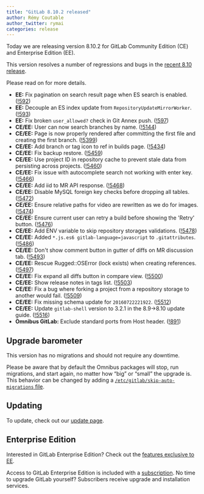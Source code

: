 ```yaml
---
title: "GitLab 8.10.2 released"
author: Rémy Coutable
author_twitter: rymai
categories: release
---
```


Today we are releasing version 8.10.2 for GitLab Community Edition (CE) and
Enterprise Edition (EE).

This version resolves a number of regressions and bugs in the [recent 8.10
release](/2016/07/22/gitlab-8-10-released/).

Please read on for more details.

<!-- more -->

- **EE:** Fix pagination on search result page when ES search is enabled. ([!592])
- **EE:** Decouple an ES index update from `RepositoryUpdateMirrorWorker`. ([!593])
- **EE:** Fix broken `user_allowed?` check in Git Annex push. ([!597])
- **CE/EE:** User can now search branches by name. ([!5144])
- **CE/EE:** Page is now properly rendered after committing the first file and creating the first branch. ([!5399])
- **CE/EE:** Add branch or tag icon to ref in builds page. ([!5434])
- **CE/EE:** Fix backup restore. ([!5459])
- **CE/EE:** Use project ID in repository cache to prevent stale data from persisting across projects. ([!5460])
- **CE/EE:** Fix issue with autocomplete search not working with enter key. ([!5466])
- **CE/EE:** Add iid to MR API response. ([!5468])
- **CE/EE:** Disable MySQL foreign key checks before dropping all tables. ([!5472])
- **CE/EE:** Ensure relative paths for video are rewritten as we do for images. ([!5474])
- **CE/EE:** Ensure current user can retry a build before showing the 'Retry' button. ([!5476])
- **CE/EE:** Add ENV variable to skip repository storages validations. ([!5478])
- **CE/EE:** Added `*.js.es6 gitlab-language=javascript` to `.gitattributes`. ([!5486])
- **CE/EE:** Don't show comment button in gutter of diffs on MR discussion tab. ([!5493])
- **CE/EE:** Rescue Rugged::OSError (lock exists) when creating references. ([!5497])
- **CE/EE:** Fix expand all diffs button in compare view. ([!5500])
- **CE/EE:** Show release notes in tags list. ([!5503])
- **CE/EE:** Fix a bug where forking a project from a repository storage to another would fail. ([!5509])
- **CE/EE:** Fix missing schema update for `20160722221922`. ([!5512])
- **CE/EE:** Update `gitlab-shell` version to 3.2.1 in the 8.9->8.10 update guide. ([!5516])
- **Omnibus GitLab:** Exclude standard ports from Host header. ([!891])

[!592]: https://gitlab.com/gitlab-org/gitlab-ee/merge_requests/592
[!593]: https://gitlab.com/gitlab-org/gitlab-ee/merge_requests/593
[!597]: https://gitlab.com/gitlab-org/gitlab-ee/merge_requests/597

[!5144]: https://gitlab.com/gitlab-org/gitlab-ce/merge_requests/5144
[!5399]: https://gitlab.com/gitlab-org/gitlab-ce/merge_requests/5399
[!5434]: https://gitlab.com/gitlab-org/gitlab-ce/merge_requests/5434
[!5459]: https://gitlab.com/gitlab-org/gitlab-ce/merge_requests/5459
[!5460]: https://gitlab.com/gitlab-org/gitlab-ce/merge_requests/5460
[!5466]: https://gitlab.com/gitlab-org/gitlab-ce/merge_requests/5466
[!5468]: https://gitlab.com/gitlab-org/gitlab-ce/merge_requests/5468
[!5472]: https://gitlab.com/gitlab-org/gitlab-ce/merge_requests/5472
[!5474]: https://gitlab.com/gitlab-org/gitlab-ce/merge_requests/5474
[!5476]: https://gitlab.com/gitlab-org/gitlab-ce/merge_requests/5476
[!5478]: https://gitlab.com/gitlab-org/gitlab-ce/merge_requests/5478
[!5486]: https://gitlab.com/gitlab-org/gitlab-ce/merge_requests/5486
[!5493]: https://gitlab.com/gitlab-org/gitlab-ce/merge_requests/5493
[!5497]: https://gitlab.com/gitlab-org/gitlab-ce/merge_requests/5497
[!5500]: https://gitlab.com/gitlab-org/gitlab-ce/merge_requests/5500
[!5503]: https://gitlab.com/gitlab-org/gitlab-ce/merge_requests/5503
[!5509]: https://gitlab.com/gitlab-org/gitlab-ce/merge_requests/5509
[!5512]: https://gitlab.com/gitlab-org/gitlab-ce/merge_requests/5512
[!5516]: https://gitlab.com/gitlab-org/gitlab-ce/merge_requests/5516

[!891]: https://gitlab.com/gitlab-org/omnibus-gitlab/merge_requests/891

## Upgrade barometer

This version has no migrations and should not require any downtime.

Please be aware that by default the Omnibus packages will stop, run migrations,
and start again, no matter how “big” or “small” the upgrade is. This behavior
can be changed by adding a [`/etc/gitlab/skip-auto-migrations`
file](http://doc.gitlab.com/omnibus/update/README.html).

## Updating

To update, check out our [update page](https://about.gitlab.com/update/).

## Enterprise Edition

Interested in GitLab Enterprise Edition? Check out the [features exclusive to
EE](https://about.gitlab.com/features/#enterprise).

Access to GitLab Enterprise Edition is included with a [subscription](https://about.gitlab.com/pricing/).
No time to upgrade GitLab yourself? Subscribers receive upgrade and installation
services.
